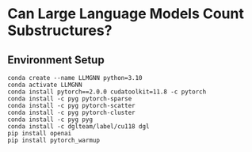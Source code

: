 # Can Large Language Models Count Substructures?

## Environment Setup
```
conda create --name LLMGNN python=3.10
conda activate LLMGNN
conda install pytorch==2.0.0 cudatoolkit=11.8 -c pytorch
conda install -c pyg pytorch-sparse
conda install -c pyg pytorch-scatter
conda install -c pyg pytorch-cluster
conda install -c pyg pyg
conda install -c dglteam/label/cu118 dgl
pip install openai
pip install pytorch_warmup
```


